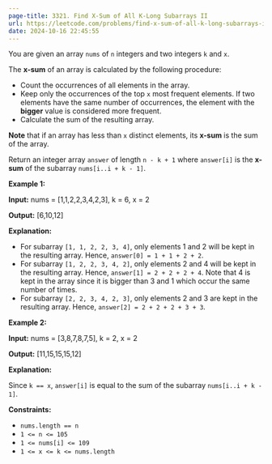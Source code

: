 ```yaml
---
page-title: 3321. Find X-Sum of All K-Long Subarrays II
url: https://leetcode.com/problems/find-x-sum-of-all-k-long-subarrays-ii/description/
date: 2024-10-16 22:45:55
---
```

You are given an array `nums` of `n` integers and two integers `k` and `x`.

The **x-sum** of an array is calculated by the following procedure:

-   Count the occurrences of all elements in the array.
-   Keep only the occurrences of the top `x` most frequent elements. If two elements have the same number of occurrences, the element with the **bigger** value is considered more frequent.
-   Calculate the sum of the resulting array.

**Note** that if an array has less than `x` distinct elements, its **x-sum** is the sum of the array.

Return an integer array `answer` of length `n - k + 1` where `answer[i]` is the **x-sum** of the subarray `nums[i..i + k - 1]`.

**Example 1:**

**Input:** nums = \[1,1,2,2,3,4,2,3\], k = 6, x = 2

**Output:** \[6,10,12\]

**Explanation:**

-   For subarray `[1, 1, 2, 2, 3, 4]`, only elements 1 and 2 will be kept in the resulting array. Hence, `answer[0] = 1 + 1 + 2 + 2`.
-   For subarray `[1, 2, 2, 3, 4, 2]`, only elements 2 and 4 will be kept in the resulting array. Hence, `answer[1] = 2 + 2 + 2 + 4`. Note that 4 is kept in the array since it is bigger than 3 and 1 which occur the same number of times.
-   For subarray `[2, 2, 3, 4, 2, 3]`, only elements 2 and 3 are kept in the resulting array. Hence, `answer[2] = 2 + 2 + 2 + 3 + 3`.

**Example 2:**

**Input:** nums = \[3,8,7,8,7,5\], k = 2, x = 2

**Output:** \[11,15,15,15,12\]

**Explanation:**

Since `k == x`, `answer[i]` is equal to the sum of the subarray `nums[i..i + k - 1]`.

**Constraints:**

-   `nums.length == n`
-   `1 <= n <= 105`
-   `1 <= nums[i] <= 109`
-   `1 <= x <= k <= nums.length`